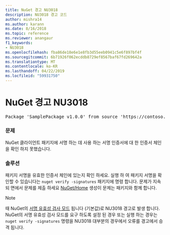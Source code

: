 ```yaml
---
title: NuGet 경고 NU3018
description: NU3018 경고 코드
author: mishra14
ms.author: karann
ms.date: 8/16/2018
ms.topic: reference
ms.reviewer: anangaur
f1_keywords:
- NU3018
ms.openlocfilehash: fba86de18e6e1e8fb3d55eeb0941c5e6f897bf4f
ms.sourcegitcommit: 6b71926f062ecddb8729ef8567baf67fd269642a
ms.translationtype: MT
ms.contentlocale: ko-KR
ms.lasthandoff: 04/22/2019
ms.locfileid: "59931750"
---
```

# <a name="nuget-warning-nu3018"></a>NuGet 경고 NU3018

<pre>Package 'SamplePackage v1.0.0' from source 'https://contoso.com/index.json': The primary signature found a chain building issue: A certificate chain processed, but terminated in a root certificate which is not trusted by the trust provider.</pre>

### <a name="issue"></a>문제

NuGet 클라이언트 패키지에 서명 하는 데 사용 하는 서명 인증서에 대 한 인증서 체인을 확인 하지 못했습니다.


### <a name="solution"></a>솔루션

패키지 서명을 유효한 인증서 체인에 있는지 확인 하세요. 실행 하 여 패키지 서명을 확인할 수 있습니다는 `nuget verify -signatures` 패키지에 명령 합니다. 문제가 지속 되 면에서 문제를 제출 하세요 [NuGet/Home](https://github.com/NuGet/Home/issues) 생성이 문제는 패키지와 함께 합니다.


> [!Note]
> 때 NuGet의 [서명 유효성 검사 모드](https://docs.microsoft.com/en-us/nuget/consume-packages/installing-signed-packages#configure-package-signature-requirements) 됩니다 (기본값)로 NU3018 경고로 발생 합니다. NuGet의 서명 유효성 검사 모드를 요구 하도록 설정 된 경우 또는 실행 하는 경우는 `nuget verify -signatures` 명령을 NU3018 대부분의 경우에서 오류를 경고에서 승격 됩니다. 